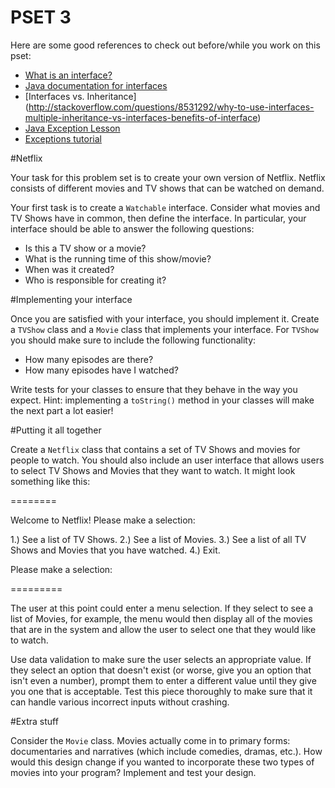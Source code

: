 PSET 3
======

Here are some good references to check out before/while you work on this pset:

* [What is an interface?](https://docs.oracle.com/javase/tutorial/java/concepts/interface.html)
* [Java documentation for interfaces](https://docs.oracle.com/javase/tutorial/java/IandI/createinterface.html)
* [Interfaces vs. Inheritance] (http://stackoverflow.com/questions/8531292/why-to-use-interfaces-multiple-inheritance-vs-interfaces-benefits-of-interface)
* [Java Exception Lesson](https://docs.oracle.com/javase/tutorial/essential/exceptions/)
* [Exceptions tutorial](http://www.tutorialspoint.com/java/java_exceptions.htm)

#Netflix

Your task for this problem set is to create your own version of Netflix. Netflix consists of different movies and TV shows that can be watched on demand.

Your first task is to create a `Watchable` interface. Consider what movies and TV Shows have in common, then define the interface. In particular, your interface should be able to answer the following questions:

* Is this a TV show or a movie?
* What is the running time of this show/movie?
* When was it created?
* Who is responsible for creating it?

#Implementing your interface

Once you are satisfied with your interface, you should implement it. Create a `TVShow` class and a `Movie` class that implements your interface. For `TVShow` you should make sure to include the following functionality:

* How many episodes are there?
* How many episodes have I watched?

Write tests for your classes to ensure that they behave in the way you expect. Hint: implementing a `toString()` method in your classes will make the next part a lot easier!

#Putting it all together

Create a `Netflix` class that contains a set of TV Shows and movies for people to watch. You should also include an user interface that allows users to select TV Shows and Movies that they want to watch. It might look something like this:

========

Welcome to Netflix! Please make a selection:

1.) See a list of TV Shows.
2.) See a list of Movies.
3.) See a list of all TV Shows and Movies that you have watched.
4.) Exit.

Please make a selection:

=========

The user at this point could enter a menu selection. If they select to see a list of Movies, for example, the menu would then display all of the movies that are in the system and allow the user to select one that they would like to watch.

Use data validation to make sure the user selects an appropriate value. If they select an option that doesn't exist (or worse, give you an option that isn't even a number), prompt them to enter a different value until they give you one that is acceptable. Test this piece thoroughly to make sure that it can handle various incorrect inputs without crashing.

#Extra stuff

Consider the `Movie` class. Movies actually come in to primary forms: documentaries and narratives (which include comedies, dramas, etc.). How would this design change if you wanted to incorporate these two types of movies into your program? Implement and test your design.